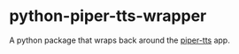 # python-piper-tts-wrapper
A python package that wraps back around the [piper-tts](https://github.com/rhasspy/piper) app.
